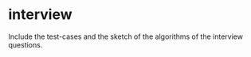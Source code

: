 interview
=========

Include the test-cases and the sketch of the algorithms of the interview questions.
